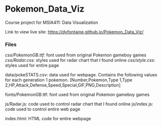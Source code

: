 # Pokemon_Data_Viz
Course project for MSIA411: Data Visualization

Link to view live site:  https://dyfontaine.github.io/Pokemon_Data_Viz/

### Files
*css/PokemonGB.ttf*: font used from original Pokemon gameboy games
*css/Radar.css*: styles used for radar chart that I found online
*css/style.css*: styles used for entire page

data/pokeSTATS.csv: data used for webpage. Contains the following values for each generation 1 pokemon. [Number,Pokemon,Type 1,Type 2,HP,Attack,Defense,Speed,Special,GIF,PNG,Description]

fonts/PokemonGB.ttf: font used from original Pokemon gameboy games

js/Radar.js: code used to control radar chart that I found online
js/index.js: code used to control entire web page

index.html: HTML code for entire webpage



